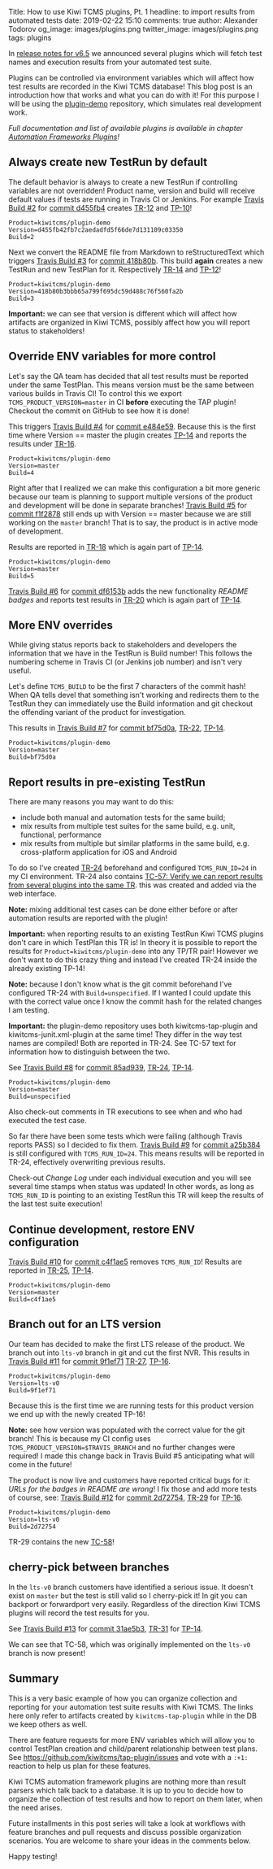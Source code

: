 Title: How to use Kiwi TCMS plugins, Pt. 1
headline: to import results from automated tests
date: 2019-02-22 15:10
comments: true
author: Alexander Todorov
og_image: images/plugins.png
twitter_image: images/plugins.png
tags: plugins

In
[release notes for v6.5]({filename}2019-02-01-version-6.5.rst)
we announced several plugins which will fetch test names and execution results
from your automated test suite.

Plugins can be controlled via environment variables which will affect how
test results are recorded in the Kiwi TCMS database! This blog post is an introduction
how that works and what you can do with it! For this purpose I will be using the
[plugin-demo](https://github.com/kiwitcms/plugin-demo) repository, which simulates
real development work.

*Full documentation and list of available plugins is available in chapter
[Automation Frameworks Plugins](https://kiwitcms.readthedocs.io/en/latest/plugins.html)!*

Always create new TestRun by default
------------------------------------

The default behavior is always to create a new TestRun if controlling variables
are not overridden! Product name, version and build will receive default values
if tests are running in Travis CI or Jenkins. For example
[Travis Build #2](https://travis-ci.org/kiwitcms/plugin-demo/builds/496217246) for
[commit d455fb4](https://github.com/kiwitcms/plugin-demo/commit/d455fb42fb7c2aedadfd5f66de7d131109c03350)
creates [TR-12](https://tcms.kiwitcms.org/runs/12/) and
[TP-10](https://tcms.kiwitcms.org/plan/10/)!

```
Product=kiwitcms/plugin-demo
Version=d455fb42fb7c2aedadfd5f66de7d131109c03350
Build=2
```

Next we convert the README file from Markdown to reStructuredText which triggers
[Travis Build #3](https://travis-ci.org/kiwitcms/plugin-demo/builds/496220575) for
[commit 418b80b](https://github.com/kiwitcms/plugin-demo/commit/418b80b3bbb65a799f695dc59d488c76f560fa2b).
This build **again** creates a new TestRun and new TestPlan for it. Respectively
[TR-14](https://tcms.kiwitcms.org/runs/14/) and
[TP-12](https://tcms.kiwitcms.org/plan/12/)!

```
Product=kiwitcms/plugin-demo
Version=418b80b3bbb65a799f695dc59d488c76f560fa2b
Build=3
```

**Important:** we can see that version is different which will affect how artifacts
are organized in Kiwi TCMS, possibly affect how you will report status to stakeholders!


Override ENV variables for more control
---------------------------------------

Let's say the QA team has decided that all test results must be reported under the
same TestPlan. This means version must be the same between various builds in Travis CI!
To control this we export `TCMS_PRODUCT_VERSION=master` in CI **before** executing
the TAP plugin! Checkout the commit on GitHub to see how it is done!

This triggers
[Travis Build #4](https://travis-ci.org/kiwitcms/plugin-demo/builds/496223505) for
[commit e484e59](https://github.com/kiwitcms/plugin-demo/commit/e484e59023caf665e8f93341395af6f397691b93).
Because this is the first time where Version == master the plugin creates
[TP-14](https://tcms.kiwitcms.org/plan/14/) and reports the results under
[TR-16](https://tcms.kiwitcms.org/runs/16/).

```
Product=kiwitcms/plugin-demo
Version=master
Build=4
```

Right after that I realized we can make this configuration a bit more generic
because our team is planning to support multiple versions of the product and
development will be done in separate branches!
[Travis Build #5](https://travis-ci.org/kiwitcms/plugin-demo/builds/496228021) for
[commit f1f2878](https://github.com/kiwitcms/plugin-demo/commit/f1f2878d80a7327b54c8e33d1c6d6f14153d6d12)
still ends up with Version == master because we are still working on the `master`
branch! That is to say, the product is in active mode of development.

Results are reported in
[TR-18](https://tcms.kiwitcms.org/runs/18/) which is again part of
[TP-14](https://tcms.kiwitcms.org/plan/14/).

```
Product=kiwitcms/plugin-demo
Version=master
Build=5
```

[Travis Build #6](https://travis-ci.org/kiwitcms/plugin-demo/builds/496229819) for
[commit df6153b](https://github.com/kiwitcms/plugin-demo/commit/df6153b2495bfc6825f25e544ae1806108aa490f)
adds the new functionality *README badges* and reports test results in
[TR-20](https://tcms.kiwitcms.org/runs/20/) which is again part of
[TP-14](https://tcms.kiwitcms.org/plan/14/).


More ENV overrides
------------------

While giving status reports back to stakeholders and developers the information that
we have in the TestRun is Build number! This follows the numbering scheme in Travis CI
(or Jenkins job number) and isn't very useful.

Let's define `TCMS_BUILD` to be the first 7 characters of the commit hash! When QA
tells devel that something isn't working and redirects them to the TestRun they can
immediately use the Build information and git checkout the offending variant of the product
for investigation.

This results in
[Travis Build #7](https://travis-ci.org/kiwitcms/plugin-demo/builds/496233565) for
[commit bf75d0a](https://github.com/kiwitcms/plugin-demo/commit/bf75d0abe9695e3ee3b49b8944bab9db43bb25e6),
[TR-22](https://tcms.kiwitcms.org/runs/22/),
[TP-14](https://tcms.kiwitcms.org/plan/14/).

```
Product=kiwitcms/plugin-demo
Version=master
Build=bf75d0a
```


Report results in pre-existing TestRun
--------------------------------------

There are many reasons you may want to do this:

* include both manual and automation tests for the same build;
* mix results from multiple test suites for the same build,
  e.g. unit, functional, performance
* mix results from multiple but similar platforms in the same build,
  e.g. cross-platform application for iOS and Android

To do so I've created [TR-24](https://tcms.kiwitcms.org/runs/24/) beforehand and
configured `TCMS_RUN_ID=24` in my CI environment. TR-24 also contains
[TC-57: Verify we can report results from several plugins into the same TR](https://tcms.kiwitcms.org/case/57/).
this was created and added via the web interface.

**Note:** mixing additional test cases can be done either before or after
automation results are reported with the plugin!

**Important:** when reporting results to an existing TestRun Kiwi TCMS plugins
don't care in which TestPlan this TR is! In theory it is possible to report
the results for `Product=kiwitcms/plugin-demo` into any TP/TR pair! However we
don't want to do this crazy thing and instead I've created TR-24 inside the already
existing TP-14!

**Note:** because I don't know what is the git commit beforehand I've configured
TR-24 with `Build=unspecified`. If I wanted I could update this with the correct value
once I know the commit hash for the related changes I am testing.

**Important:** the plugin-demo repository uses both kiwitcms-tap-plugin and
kiwitcms-junit.xml-plugin at the same time! They differ in the way test names
are compiled! Both are reported in TR-24. See TC-57 text for information how to
distinguish between the two.

See
[Travis Build #8](https://travis-ci.org/kiwitcms/plugin-demo/builds/496237911) for
[commit 85ad939](https://travis-ci.org/kiwitcms/plugin-demo/builds/496237911),
[TR-24](https://tcms.kiwitcms.org/runs/24/),
[TP-14](https://tcms.kiwitcms.org/plan/14/).

```
Product=kiwitcms/plugin-demo
Version=master
Build=unspecified
```

Also check-out comments in TR executions to see when and who had executed the test case.

So far there have been some tests which were failing (although Travis reports PASS) so
I decided to fix them.
[Travis Build #9](https://travis-ci.org/kiwitcms/plugin-demo/builds/496240713) for
[commit a25b384](https://github.com/kiwitcms/plugin-demo/commit/a25b3841e656d47a7539c608e375cecbf3bed2ac)
is still configured with `TCMS_RUN_ID=24`. This means results will be reported in
TR-24, effectively overwriting previous results.

Check-out *Change Log* under each individual execution and you will see several
time stamps when status was updated! In other words, as long as `TCMS_RUN_ID` is
pointing to an existing TestRun this TR will keep the results of the last test suite execution!


Continue development, restore ENV configuration
-----------------------------------------------

[Travis Build #10](https://travis-ci.org/kiwitcms/plugin-demo/builds/496243124) for
[commit c4f1ae5](https://github.com/kiwitcms/plugin-demo/commit/c4f1ae5ecadb249d39923cedbbf53a85e50420b3)
removes `TCMS_RUN_ID`! Results are reported in
[TR-25](https://tcms.kiwitcms.org/runs/25/),
[TP-14](https://tcms.kiwitcms.org/plan/14/).

```
Product=kiwitcms/plugin-demo
Version=master
Build=c4f1ae5
```

Branch out for an LTS version
-----------------------------

Our team has decided to make the first LTS release of the product. We branch out into
`lts-v0` branch in git and cut the first NVR. This results in
[Travis Build #11](https://travis-ci.org/kiwitcms/plugin-demo/builds/496245067) for
[commit 9f1ef71](https://github.com/kiwitcms/plugin-demo/commit/9f1ef717e3fb248d65535ed66b5c4e61e6f85a6e)
[TR-27](https://tcms.kiwitcms.org/runs/27/),
[TP-16](https://tcms.kiwitcms.org/plan/16/).

```
Product=kiwitcms/plugin-demo
Version=lts-v0
Build=9f1ef71
```

Because this is the first time we are running tests for this product version
we end up with the newly created TP-16!

**Note:** see how version was populated with the correct value for the git branch!
This is because my CI config uses `TCMS_PRODUCT_VERSION=$TRAVIS_BRANCH` and no further
changes were required! I made this change back in Travis Build #5 anticipating what
will come in the future!


The product is now live and customers have reported critical bugs for it:
*URLs for the badges in README are wrong*! I fix those and add more tests of course, see:
[Travis Build #12](https://travis-ci.org/kiwitcms/plugin-demo/builds/496247347) for
[commit 2d72754](https://github.com/kiwitcms/plugin-demo/commit/2d72754d3f911ef4e25287f203471f4466b95d12),
[TR-29](https://tcms.kiwitcms.org/runs/29/) for
[TP-16](https://tcms.kiwitcms.org/plan/16/).

```
Product=kiwitcms/plugin-demo
Version=lts-v0
Build=2d72754
```

TR-29 contains the new [TC-58](https://tcms.kiwitcms.org/case/58/)!


cherry-pick between branches
----------------------------

In the `lts-v0` branch customers have identified a serious issue. It doesn't exist on `master`
but the test is still valid so I cherry-pick it! In git you can backport or forwardport very
easily. Regardless of the direction Kiwi TCMS plugins will record the test results for you.

See
[Travis Build #13](https://travis-ci.org/kiwitcms/plugin-demo/builds/496252529) for
[commit 31ae5b3](https://github.com/kiwitcms/plugin-demo/commit/31ae5b3358137fde7d2b5c3656b384acc7331d95),
[TR-31](https://tcms.kiwitcms.org/runs/31/) for
[TP-14](https://tcms.kiwitcms.org/plan/14/).

We can see that TC-58, which was originally implemented on the `lts-v0` branch
is now present!


Summary
-------

This is a very basic example of how you can organize collection and reporting for
your automation test suite results with Kiwi TCMS. The links here only refer to
artifacts created by `kiwitcms-tap-plugin` while in the DB we keep others as well.

There are feature requests for more ENV variables which will allow you to control
TestPlan creation and child/parent relationship between test plans. See
<https://github.com/kiwitcms/tap-plugin/issues> and vote with a `:+1:` reaction
to help us plan for these features.

Kiwi TCMS automation framework plugins are nothing more than result parsers
which talk back to a database. It is up to you to decide how to organize the
collection of test results and how to report on them later, when the need arises.

Future installments in this post series will take a look at workflows with
feature branches and pull requests and discuss possible organization scenarios.
You are welcome to share your ideas in the comments below.

Happy testing!
